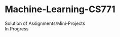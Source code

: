 # Machine-Learning-CS771
Solution of Assignments/Mini-Projects                                                                                                      
In Progress
